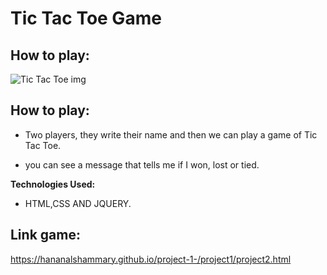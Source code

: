 
# Tic Tac Toe  Game

## How to play:

![Tic Tac Toe img](http://crystalclearfinances.com/wp-content/uploads/2016/06/3526260-Hand-drawn-tic-tac-toe-game-isolated-on-white-Stock-Photo.jpg)

## How to play:
- Two players, they write their name and then we can play a game of Tic Tac Toe.

- you can see a message that tells me if I won, lost or tied.

**Technologies Used:**
- HTML,CSS AND JQUERY.

## Link game:
https://hananalshammary.github.io/project-1-/project1/project2.html
